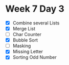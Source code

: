 # Week 7 Day 3
- [x] Combine several Lists
- [x] Merge List
- [ ] Char Counter
- [x] Bubble Sort
- [ ] Masking
- [x] Missing Letter
- [x] Sorting Odd Number
